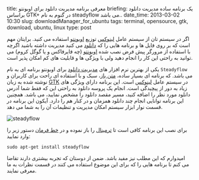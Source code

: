 title: معرفی برنامه مدیریت دانلود برای اوبونتو
briefing: یک برنامه ساده مدیریت دانلود براساس GTK+ در گنوم به نام steadyflow می باشد..
date_time: 2013-03-02 10:30
slug: downloadManager_for_ubuntu
tags: terminal, opensource, gtk, download, ubuntu, linux
type: post

اگر در سیستم تان از سیستم عامل [لینوکس][لینوکس] توزیع [اوبونتو][اوبونتو] استفاده می کنید. برایتان مهم است که بر روی فایل ها و برنامه هایی را که [دانلود][دانلود] می کنید مدیریت داشته باشید اگرچه با استفاده از مرورگر پیش فرض نصب شده [اوبونتو][اوبونتو] (چه فایرفاکس و یا گوگل کروم) می توانید به راحتی این کار را انجام دهید ولی با ویژگی ها و قابلیت های کم امکان پذیر است.

یکی از بهترین نرم افزار های [مدیریت دانلود][دانلود] برای اوبونتو برنامه ای به نام `Steadyflow` می باشد. که برنامه ای بسیار ساده، [متن باز][متن باز]، سبک و با استفاده ای راحت برای کاربران و نوشته شده به زبان [GTK][GTK] در سیستم عامل [لینوکس][لینوکس] است. این برنامه دارای ویژگی های زیاد به دور از پیچیدگی است. انجام یک پروسه دانلود به راحتی این که فقط شما آدرس دانلود مورد نظر را اضافه کنید، مسیر مقصد دانلود را مشخص نمایید، می باشد. همچنین این برنامه توانایی انجام چند دانلود همزمان و در کنار هم را دارد. آیکون این برنامه در قسمت نوار ابزار سیستم امکان مدیریت و تنظیمات آن را به شما می دهد.

![steadyflow](http://screenshots.debian.net/screenshots/000/008/798/large.png)

برای نصب این برنامه کافی است تا [ترمینال][ترمینال] را باز نموده و در [خط فرمان][ترمینال] دستور زیر را وارد نمایید:

    sudo apt-get install steadyflow

امیدوارم که این مطلب نیز مفید باشد. ضمن از دوستان که تجربه بیشتری دارند تقاضا می کنم تا برنامه هایی را که برای این موضوع استفاده می کنند در قسمت نظرات به ما معرفی نمایند.

[لینوکس]: http://shgn.ir/tag/linux.html  "linux"
[اوبونتو]: http://shgn.ir/tag/ubuntu.html  "برنامه های سایت shgn.ir"
[دانلود]: http://shgn.ir/tag/download.html  "مدیریت دانلود"
[GTK]: http://shgn.ir/tag/gtk.html  "GTK"
[متن باز]: http://shgn.ir/tag/opensource.html  "opensource"
[ترمینال]: http://shgn.ir/tag/terminal.html  "لینوکس terminal"
